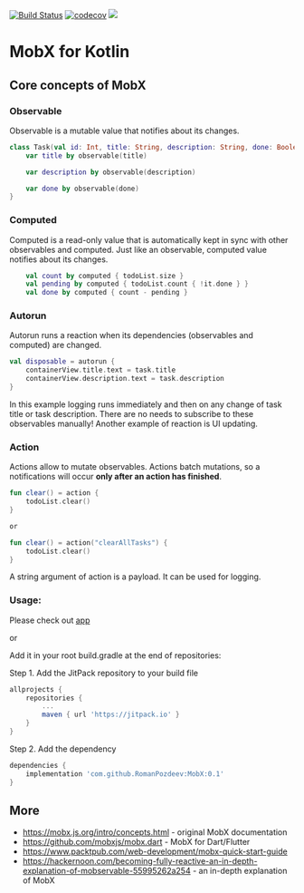 [![Build Status](https://travis-ci.com/RomanPozdeev/MobX.svg?branch=master)](https://travis-ci.com/RomanPozdeev/MobX.svg?branch=master)
[![codecov](https://codecov.io/gh/RomanPozdeev/MobX/branch/master/graph/badge.svg)](https://codecov.io/gh/RomanPozdeev/MobX)
[![](https://jitpack.io/v/RomanPozdeev/MobX.svg)](https://jitpack.io/#RomanPozdeev/MobX)

# MobX for Kotlin

## Core concepts of MobX

### Observable
Observable is a mutable value that notifies about its changes.
```kotlin
class Task(val id: Int, title: String, description: String, done: Boolean = false) {
    var title by observable(title)

    var description by observable(description)

    var done by observable(done)
}
```

### Computed
Computed is a read-only value that is automatically kept in sync with other observables and computed.
Just like an observable, computed value notifies about its changes.
```kotlin
    val count by computed { todoList.size }
    val pending by computed { todoList.count { !it.done } }
    val done by computed { count - pending }
```

### Autorun
Autorun runs a reaction when its dependencies (observables and computed) are changed.
```kotlin
val disposable = autorun {
    containerView.title.text = task.title
    containerView.description.text = task.description
}
```
In this example logging runs immediately and then on any change of task title or task description. There are no needs to subscribe to these observables manually! Another example of reaction is UI updating.

### Action
Actions allow to mutate observables. Actions batch mutations, so a notifications will occur **only after an action has finished**.
```kotlin
fun clear() = action {
    todoList.clear()
}

or

fun clear() = action("clearAllTasks") {
    todoList.clear()
}
```
A string argument of action is a payload. It can be used for logging.

### Usage:
Please check out [app](app)

or

Add it in your root build.gradle at the end of repositories:

Step 1. Add the JitPack repository to your build file
```groovy
allprojects {
    repositories {
        ...
        maven { url 'https://jitpack.io' }
    }
}
```
Step 2. Add the dependency
```groovy
dependencies {
    implementation 'com.github.RomanPozdeev:MobX:0.1'
}
```
## More
* https://mobx.js.org/intro/concepts.html - original MobX documentation
* https://github.com/mobxjs/mobx.dart - MobX for Dart/Flutter
* https://www.packtpub.com/web-development/mobx-quick-start-guide
* https://hackernoon.com/becoming-fully-reactive-an-in-depth-explanation-of-mobservable-55995262a254 - an in-depth explanation of MobX
